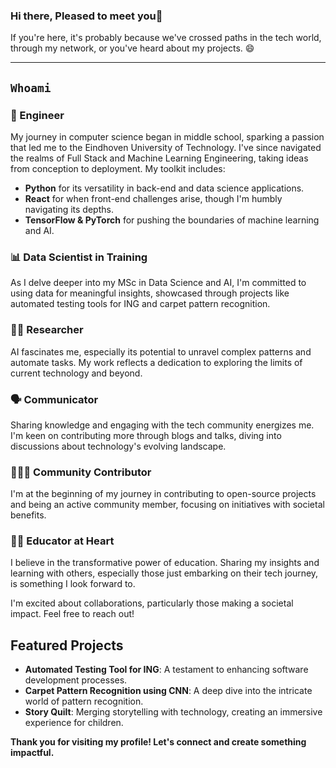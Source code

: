 ### Hi there, Pleased to meet you👋

If you're here, it's probably because we've crossed paths in the tech world, through my network, or you've heard about my projects. 😄

*******

## `Whoami`
### 🚀 Engineer

My journey in computer science began in middle school, sparking a passion that led me to the Eindhoven University of Technology. I've since navigated the realms of Full Stack and Machine Learning Engineering, taking ideas from conception to deployment. My toolkit includes:
- **Python** for its versatility in back-end and data science applications.
- **React** for when front-end challenges arise, though I'm humbly navigating its depths.
- **TensorFlow & PyTorch** for pushing the boundaries of machine learning and AI.

### 📊 Data Scientist in Training

As I delve deeper into my MSc in Data Science and AI, I'm committed to using data for meaningful insights, showcased through projects like automated testing tools for ING and carpet pattern recognition.

### 👨‍🔬 Researcher

AI fascinates me, especially its potential to unravel complex patterns and automate tasks. My work reflects a dedication to exploring the limits of current technology and beyond.

### 🗣 Communicator

Sharing knowledge and engaging with the tech community energizes me. I'm keen on contributing more through blogs and talks, diving into discussions about technology's evolving landscape.

### 🧑‍🤝‍🧑 Community Contributor

I'm at the beginning of my journey in contributing to open-source projects and being an active community member, focusing on initiatives with societal benefits.

### 👨‍🏫 Educator at Heart

I believe in the transformative power of education. Sharing my insights and learning with others, especially those just embarking on their tech journey, is something I look forward to.

I'm excited about collaborations, particularly those making a societal impact. Feel free to reach out!

## Featured Projects

- **Automated Testing Tool for ING**: A testament to enhancing software development processes.
- **Carpet Pattern Recognition using CNN**: A deep dive into the intricate world of pattern recognition.
- **Story Quilt**: Merging storytelling with technology, creating an immersive experience for children.

**Thank you for visiting my profile! Let's connect and create something impactful.**
